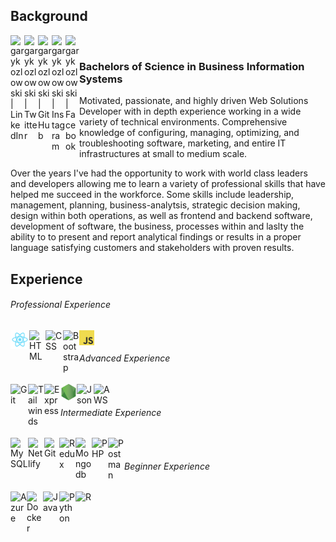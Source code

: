 

<h2>Background</h2>
<a href="https://www.linkedin.com/in/gary-kozlowski-825053138/"><img align="left" alt="garykozlowski | LinkedIn" width="22px" src="https://cdn.jsdelivr.net/npm/simple-icons@v3/icons/linkedin.svg" /></a>
<a href="https://twitter.com/GaryKozlowski1"><img align="left" alt="garykozlowski | Twitter" width="22px" src="https://cdn.jsdelivr.net/npm/simple-icons@v3/icons/twitter.svg" /></a>
<a href="https://github.com/gkozlowskidesign"><img align="left" alt="garykozlowski | GitHub" width="22px" src="https://cdn.jsdelivr.net/npm/simple-icons@v3/icons/github.svg" /></a>
<a href="https://www.instagram.com/garykozlowski1/?next=%2Fgary_kozlowski1%2F"><img align="left" alt="garykozlowski | Instagram" width="22px" src="https://cdn.jsdelivr.net/npm/simple-icons@v3/icons/instagram.svg" /></a>
<a href="https://www.facebook.com/garyjr.kozlowski/"><img align="left" alt="garykozlowski | Facebook" width="22px" src="https://cdn.jsdelivr.net/npm/simple-icons@v3/icons/facebook.svg" /></a>
<br>
<h3>Bachelors of Science in Business Information Systems</h3>

<p>Motivated, passionate, and highly driven Web Solutions Developer with in depth experience working in a wide variety of technical environments. Comprehensive knowledge of configuring, managing, optimizing, and troubleshooting software, marketing, and entire IT infrastructures at small to medium scale.</p>

<p>Over the years I've had the opportunity to work with world class leaders and developers allowing me to learn a variety of professional skills that have helped me succeed in the workforce. Some skills include leadership, management, planning, business-analytsis, strategic decision making, design within both operations, as well as frontend and backend software, development of software, the business, processes within and laslty the ability to to present and report analytical findings or results in a proper language satisfying customers and stakeholders with proven results.</p>

<h2>Experience</h2>


<h6>Professional Experience</h6>
 <img align="left" alt="React" width="30px" src="https://raw.githubusercontent.com/github/explore/80688e429a7d4ef2fca1e82350fe8e3517d3494d/topics/react/react.png" />
 <img align="left" alt="HTML" width="26px"     src="https://cdn-icons-png.flaticon.com/512/1532/1532556.png" />
 <img align="left" alt="CSS" width="28px" src="https://cdn4.iconfinder.com/data/icons/social-media-logos-6/512/121-css3-512.png" />
 <img align="left" alt="Bootstrap" width="26px" src="https://cdn-icons-png.flaticon.com/512/5968/5968672.png" />
 <img align="left" alt="JavaScript" width="24px" src="https://raw.githubusercontent.com/github/explore/80688e429a7d4ef2fca1e82350fe8e3517d3494d/topics/javascript/javascript.png" />
 
<br>
  
<h6>Advanced Experience</h6>
 <img align="left" alt="Git" width="28px" src="https://icones.pro/wp-content/uploads/2021/06/icone-github-violet.png" />
 <img align="left" alt="Tailwinds" width="26px" src="https://upload.wikimedia.org/wikipedia/commons/thumb/d/d5/Tailwind_CSS_Logo.svg/1200px-Tailwind_CSS_Logo.svg.png" />
 <img align="left" alt="Express" width="26px" src="https://upload.wikimedia.org/wikipedia/commons/thumb/8/88/Status_iucn_EX_icon.svg/480px-Status_iucn_EX_icon.svg.png" />
 <img href="#" align="left" alt="Node.js" width="26px" src="https://raw.githubusercontent.com/github/explore/80688e429a7d4ef2fca1e82350fe8e3517d3494d/topics/nodejs/nodejs.png" />
 <img align="left" alt="Json" width="27px" src="https://cdn.icon-icons.com/icons2/2107/PNG/512/file_type_json_official_icon_130502.png" />
 <img align="left" alt="AWS" width="26px" src="https://static-00.iconduck.com/assets.00/aws-icon-512x512-hniukvcn.png" />

 <br>
   
<h6>Intermediate Experience</h6>
 <img align="left" alt="MySQL" width="28px" src="https://play-lh.googleusercontent.com/BXzgnDx84yskYrBdGOQ7zkEI004SdjNfoX-ltpqWjx3f6qOHIS0rDPwDWWvnHaE24Ruc" />
 <img align="left" alt="Netlify" width="26px" src="https://cdn.iconscout.com/icon/free/png-256/netlify-3629537-3032320.png" />
 <img align="left" alt="Git" width="24px" src="https://avatars.githubusercontent.com/u/18133?s=200&v=4" />
 <img align="left" alt="Redux" width="26px" src="https://img.icons8.com/color/480/redux.png" />
 <img align="left" alt="Mongodb" width="26px" src="https://www.svgrepo.com/show/331488/mongodb.svg" />
 <img align="left" alt="PHP" width="26px" src="https://pngimg.com/uploads/php/php_PNG10.png" />
 <img align="left" alt="Postman" width="26px" src="https://user-images.githubusercontent.com/7853266/44114706-9c72dd08-9fd1-11e8-8d9d-6d9d651c75ad.png" /> 

 <br>
   
<h6>Beginner Experience</h6>
<img align="left" alt="Azure" width="26px" src="https://upload.wikimedia.org/wikipedia/commons/thumb/f/fa/Microsoft_Azure.svg/1200px-Microsoft_Azure.svg.png" />
<img align="left" alt="Docker" width="26px" src="https://cdn-icons-png.flaticon.com/512/919/919853.png" />
<img align="left" alt="Java" width="26px" src="https://cdn0.iconfinder.com/data/icons/flat-round-system/512/java-512.png" />
<img align="left" alt="Python" width="26px" src="https://cdn3.iconfinder.com/data/icons/logos-and-brands-adobe/512/267_Python-512.png" />
<img align="left" alt="R" width="28px" src="https://cdn4.iconfinder.com/data/icons/logos-and-brands/512/285_R_Project_logo-512.png" />
<br>
<br>
<br>
<br>


  

    
 
 

